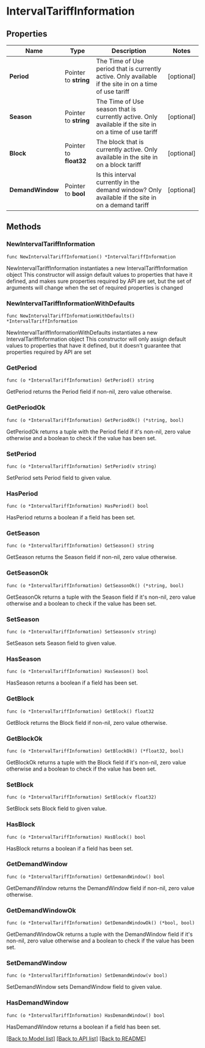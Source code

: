 # IntervalTariffInformation

## Properties

Name | Type | Description | Notes
------------ | ------------- | ------------- | -------------
**Period** | Pointer to **string** | The Time of Use period that is currently active. Only available if the site in on a time of use tariff | [optional] 
**Season** | Pointer to **string** | The Time of Use season that is currently active. Only available if the site in on a time of use tariff | [optional] 
**Block** | Pointer to **float32** | The block that is currently active. Only available in the site in on a block tariff | [optional] 
**DemandWindow** | Pointer to **bool** | Is this interval currently in the demand window? Only available if the site in on a demand tariff | [optional] 

## Methods

### NewIntervalTariffInformation

`func NewIntervalTariffInformation() *IntervalTariffInformation`

NewIntervalTariffInformation instantiates a new IntervalTariffInformation object
This constructor will assign default values to properties that have it defined,
and makes sure properties required by API are set, but the set of arguments
will change when the set of required properties is changed

### NewIntervalTariffInformationWithDefaults

`func NewIntervalTariffInformationWithDefaults() *IntervalTariffInformation`

NewIntervalTariffInformationWithDefaults instantiates a new IntervalTariffInformation object
This constructor will only assign default values to properties that have it defined,
but it doesn't guarantee that properties required by API are set

### GetPeriod

`func (o *IntervalTariffInformation) GetPeriod() string`

GetPeriod returns the Period field if non-nil, zero value otherwise.

### GetPeriodOk

`func (o *IntervalTariffInformation) GetPeriodOk() (*string, bool)`

GetPeriodOk returns a tuple with the Period field if it's non-nil, zero value otherwise
and a boolean to check if the value has been set.

### SetPeriod

`func (o *IntervalTariffInformation) SetPeriod(v string)`

SetPeriod sets Period field to given value.

### HasPeriod

`func (o *IntervalTariffInformation) HasPeriod() bool`

HasPeriod returns a boolean if a field has been set.

### GetSeason

`func (o *IntervalTariffInformation) GetSeason() string`

GetSeason returns the Season field if non-nil, zero value otherwise.

### GetSeasonOk

`func (o *IntervalTariffInformation) GetSeasonOk() (*string, bool)`

GetSeasonOk returns a tuple with the Season field if it's non-nil, zero value otherwise
and a boolean to check if the value has been set.

### SetSeason

`func (o *IntervalTariffInformation) SetSeason(v string)`

SetSeason sets Season field to given value.

### HasSeason

`func (o *IntervalTariffInformation) HasSeason() bool`

HasSeason returns a boolean if a field has been set.

### GetBlock

`func (o *IntervalTariffInformation) GetBlock() float32`

GetBlock returns the Block field if non-nil, zero value otherwise.

### GetBlockOk

`func (o *IntervalTariffInformation) GetBlockOk() (*float32, bool)`

GetBlockOk returns a tuple with the Block field if it's non-nil, zero value otherwise
and a boolean to check if the value has been set.

### SetBlock

`func (o *IntervalTariffInformation) SetBlock(v float32)`

SetBlock sets Block field to given value.

### HasBlock

`func (o *IntervalTariffInformation) HasBlock() bool`

HasBlock returns a boolean if a field has been set.

### GetDemandWindow

`func (o *IntervalTariffInformation) GetDemandWindow() bool`

GetDemandWindow returns the DemandWindow field if non-nil, zero value otherwise.

### GetDemandWindowOk

`func (o *IntervalTariffInformation) GetDemandWindowOk() (*bool, bool)`

GetDemandWindowOk returns a tuple with the DemandWindow field if it's non-nil, zero value otherwise
and a boolean to check if the value has been set.

### SetDemandWindow

`func (o *IntervalTariffInformation) SetDemandWindow(v bool)`

SetDemandWindow sets DemandWindow field to given value.

### HasDemandWindow

`func (o *IntervalTariffInformation) HasDemandWindow() bool`

HasDemandWindow returns a boolean if a field has been set.


[[Back to Model list]](../README.md#documentation-for-models) [[Back to API list]](../README.md#documentation-for-api-endpoints) [[Back to README]](../README.md)


